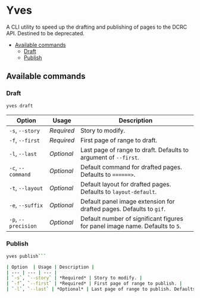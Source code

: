 # Yves

A CLI utility to speed up the drafting and publishing of pages to the DCRC API. Destined to be deprecated.

- [Available commands](#available-commands)
  - [Draft](#draft)
  - [Publish](#publish)

## Available commands

### Draft
```bash
yves draft
```

| Option  | Usage | Description |
| --- | --- | --- |
| `-s`, `--story` | *Required* | Story to modify. |
| `-f`, `--first` | *Required* | First page of range to draft. |
| `-l`, `--last` | *Optional* | Last page of range to draft. Defaults to argument of `--first`. |
| `-c`, `--command` | *Optional* | Default command for drafted pages. Defaults to `======>`. |
| `-t`, `--layout` | *Optional* | Default layout for drafted pages. Defaults to `layout-default`. |
| `-e`, `--suffix` | *Optional* | Default panel image extension for drafted pages. Defaults to `gif`. |
| `-p`, `--precision` | *Optional* | Default number of significant figures for panel image name. Defaults to `5`. |

### Publish
```bash
yves publish```

| Option  | Usage | Description |
| --- | --- | --- |
| `-s`, `--story` | *Required* | Story to modify. |
| `-f`, `--first` | *Required* | First page of range to publish. |
| `-l`, `--last` | *Optional* | Last page of range to publish. Defaults to argument of `--first`. |